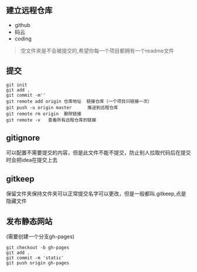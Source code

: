 ## 建立远程仓库
- github
- 码云
- coding

> 空文件夹是不会被提交的,希望你每一个项目都拥有一个readme文件

## 提交
```
git init
git add .
git commit -m''
git remote add origin 仓库地址  链接仓库（一个项目只链接一次）
git push -u origin master      推送到远程仓库
git remote rm origin  删除链接
git remote -v   查看所有远程仓库的链接
```
## gitignore
可以配置不需要提交的内容，但是此文件不能不提交，防止别人拉取代码后在提交时会把idea在提交上去
## gitkeep
保留文件夹保持文件夹可以正常提交名字可以更改，但是一般都叫.gitkeep,点是隐藏文件

## 发布静态网站
(需要创建一个分支gh-pages)
```
git checkout -b gh-pages
git add .
git commit -m 'static'
git push origin gh-pages
```



